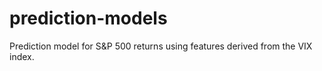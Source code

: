 # prediction-models
Prediction model for S&P 500 returns using features derived from the VIX index. 

